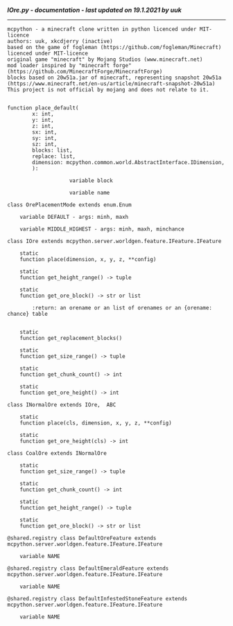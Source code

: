 ***IOre.py - documentation - last updated on 19.1.2021 by uuk***
___

    mcpython - a minecraft clone written in python licenced under MIT-licence
    authors: uuk, xkcdjerry (inactive)
    based on the game of fogleman (https://github.com/fogleman/Minecraft) licenced under MIT-licence
    original game "minecraft" by Mojang Studios (www.minecraft.net)
    mod loader inspired by "minecraft forge" (https://github.com/MinecraftForge/MinecraftForge)
    blocks based on 20w51a.jar of minecraft, representing snapshot 20w51a
    (https://www.minecraft.net/en-us/article/minecraft-snapshot-20w51a)
    This project is not official by mojang and does not relate to it.


    function place_default(
            x: int,
            y: int,
            z: int,
            sx: int,
            sy: int,
            sz: int,
            blocks: list,
            replace: list,
            dimension: mcpython.common.world.AbstractInterface.IDimension,
            ):

                        variable block

                        variable name

    class OrePlacementMode extends enum.Enum

        variable DEFAULT - args: minh, maxh

        variable MIDDLE_HIGHEST - args: minh, maxh, minchance

    class IOre extends mcpython.server.worldgen.feature.IFeature.IFeature

        static
        function place(dimension, x, y, z, **config)

        static
        function get_height_range() -> tuple

        static
        function get_ore_block() -> str or list
            
            :return: an orename or an list of orenames or an {orename: chance} table


        static
        function get_replacement_blocks()

        static
        function get_size_range() -> tuple

        static
        function get_chunk_count() -> int

        static
        function get_ore_height() -> int

    class INormalOre extends IOre,  ABC

        static
        function place(cls, dimension, x, y, z, **config)

        static
        function get_ore_height(cls) -> int

    class CoalOre extends INormalOre

        static
        function get_size_range() -> tuple

        static
        function get_chunk_count() -> int

        static
        function get_height_range() -> tuple

        static
        function get_ore_block() -> str or list

    @shared.registry class DefaultOreFeature extends mcpython.server.worldgen.feature.IFeature.IFeature

        variable NAME

    @shared.registry class DefaultEmeraldFeature extends mcpython.server.worldgen.feature.IFeature.IFeature

        variable NAME

    @shared.registry class DefaultInfestedStoneFeature extends mcpython.server.worldgen.feature.IFeature.IFeature

        variable NAME